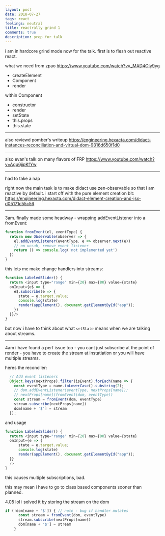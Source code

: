 ```yaml
---
layout: post
date: 2018-07-27
tags: react
feelings: neutral
title: reactrally grind 1
comments: true
description: prep for talk
---
```


i am in hardcore grind mode now for the talk. first is to flesh out reactive react.

what we need from zpao https://www.youtube.com/watch?v=_MAD4Oly9yg

- createElement
- Component
- render

within Component

- constructor
- render
- setState
- this.props
- this.state

---

also reviewd pomber's writeup https://engineering.hexacta.com/didact-instances-reconciliation-and-virtual-dom-9316d650f1d0

---

also evan's talk on many flavors of FRP https://www.youtube.com/watch?v=Agu6jipKfYw


---

had to take a nap


right now the main task is to make didact use zen-observable so that i am reactive by default. i start off with the pure element creation bit: https://engineering.hexacta.com/didact-element-creation-and-jsx-d05171c55c56

---

3am. finally made some headway - wrapping addEventListener into a fromEvent:

```js
function fromEvent(el, eventType) {
  return new Observable(observer => {
    el.addEventListener(eventType, e => observer.next(e))
    // on unsub, remove event listener
    return () => console.log('not implemented yet')
  })
}
```

this lets me make change handlers into streams:

```js
function LabeledSlider() {
  return <input type="range" min={20} max={80} value={state} 
  onInput={e$ => {
    e$.subscribe(e => {
      state = e.target.value;
      console.log(state)
      render(appElement(), document.getElementById("app"));
    })
  }}/>
}
```

but now i have to think about what `setState` means when we are talking about streams.


---

4am i have found a perf issue too - you cant just subscribe at the point of render - you have to create the stream at instatiation or you will have multiple streams.

heres the reconciler:

```js
  // Add event listeners
  Object.keys(nextProps).filter(isEvent).forEach(name => {
    const eventType = name.toLowerCase().substring(2);
    // dom.addEventListener(eventType, nextProps[name]);
    // nextProps[name](fromEvent(dom, eventType))
    const stream = fromEvent(dom, eventType)
    stream.subscribe(nextProps[name])
    dom[name + '$'] = stream
  });
```

and usage

```js
function LabeledSlider() {
  return <input type="range" min={20} max={80} value={state} 
  onInput={e => {
      state = e.target.value;
      console.log(state)
      render(appElement(), document.getElementById("app"));
  }}
  />
}
```

this causes multiple subscriptions, bad.

this may mean i have to go to class based components sooner than planned.

4.05 lol i solved it by storing the stream on the dom

```js
if (!dom[name + '$']) { // note - bug if handler mutates
      const stream = fromEvent(dom, eventType)
      stream.subscribe(nextProps[name])
      dom[name + '$'] = stream
    }
```
